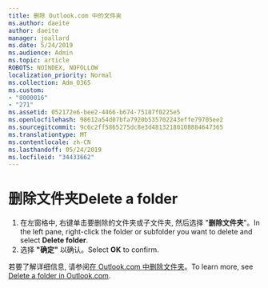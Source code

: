 ```yaml
---
title: 删除 Outlook.com 中的文件夹
ms.author: daeite
author: daeite
manager: joallard
ms.date: 5/24/2019
ms.audience: Admin
ms.topic: article
ROBOTS: NOINDEX, NOFOLLOW
localization_priority: Normal
ms.collection: Adm_O365
ms.custom:
- "8000016"
- "271"
ms.assetid: 052172e6-bee2-4466-b674-75187f0225e5
ms.openlocfilehash: 98612a54d07bfa7920b535702243effe79705ee2
ms.sourcegitcommit: 9c6c2ff5865275dc8e3d48132180108884647365
ms.translationtype: MT
ms.contentlocale: zh-CN
ms.lasthandoff: 05/24/2019
ms.locfileid: "34433662"
---
```

# <a name="delete-a-folder"></a><span data-ttu-id="fb6db-102">删除文件夹</span><span class="sxs-lookup"><span data-stu-id="fb6db-102">Delete a folder</span></span>

1. <span data-ttu-id="fb6db-103">在左窗格中, 右键单击要删除的文件夹或子文件夹, 然后选择 "**删除文件夹**"。</span><span class="sxs-lookup"><span data-stu-id="fb6db-103">In the left pane, right-click the folder or subfolder you want to delete and select **Delete folder**.</span></span>
2. <span data-ttu-id="fb6db-104">选择 **"确定"** 以确认。</span><span class="sxs-lookup"><span data-stu-id="fb6db-104">Select **OK** to confirm.</span></span>

<span data-ttu-id="fb6db-105">若要了解详细信息, 请参阅[在 Outlook.com 中删除文件夹](https://go.microsoft.com/fwlink/p/?linkid=873134)。</span><span class="sxs-lookup"><span data-stu-id="fb6db-105">To learn more, see [Delete a folder in Outlook.com](https://go.microsoft.com/fwlink/p/?linkid=873134).</span></span>
